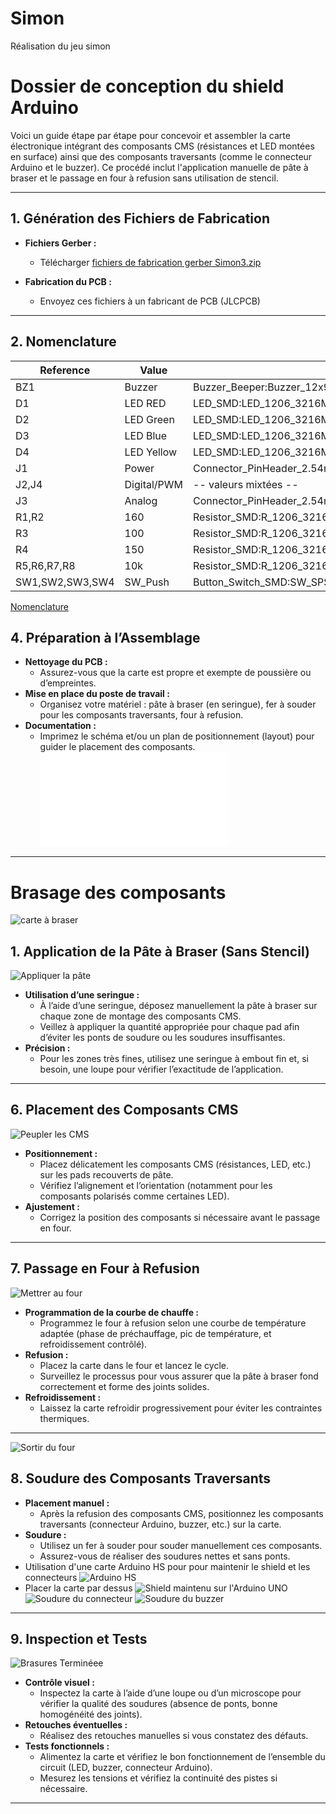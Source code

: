 # Simon
Réalisation du jeu simon 

# Dossier de conception du shield Arduino 


Voici un guide étape par étape pour concevoir et assembler la carte électronique intégrant des composants CMS (résistances et LED montées en surface) ainsi que des composants traversants (comme le connecteur Arduino et le buzzer). Ce procédé inclut l'application manuelle de pâte à braser et le passage en four à refusion sans utilisation de stencil.

---

## 1. Génération des Fichiers de Fabrication
- **Fichiers Gerber :**
  - Télécharger [fichiers de fabrication gerber Simon3.zip](hardware/kicad/simon3/production/simon3.zip)

- **Fabrication du PCB :**
  - Envoyez ces fichiers à un fabricant de PCB (JLCPCB)

---
## 2. Nomenclature 
| Reference         | Value        |  Footprint                                                  | Qty |
|-------------------|--------------|-------------------------------------------------------------|-----|
| BZ1               | Buzzer       | Buzzer_Beeper:Buzzer_12x9.5RM7.6                            | 1   |
| D1                | LED RED      | LED_SMD:LED_1206_3216Metric_Pad1.42x1.75mm_HandSolder       | 1   |
| D2                | LED Green    | LED_SMD:LED_1206_3216Metric_Pad1.42x1.75mm_HandSolder       | 1   |
| D3                | LED Blue     | LED_SMD:LED_1206_3216Metric_Pad1.42x1.75mm_HandSolder       | 1   |
| D4                | LED Yellow   | LED_SMD:LED_1206_3216Metric_Pad1.42x1.75mm_HandSolder       | 1   |
| J1                | Power        | Connector_PinHeader_2.54mm:PinHeader_1x08_P2.54mm_Vertical  | 1   |
| J2,J4             | Digital/PWM  | -- valeurs mixtées --                                       | 2   |
| J3                | Analog       | Connector_PinHeader_2.54mm:PinHeader_1x06_P2.54mm_Vertical  | 1   |
| R1,R2             | 160          | Resistor_SMD:R_1206_3216Metric                              | 2   |
| R3                | 100          | Resistor_SMD:R_1206_3216Metric                              | 1   |
| R4                | 150          | Resistor_SMD:R_1206_3216Metric                              | 1   |
| R5,R6,R7,R8       | 10k          | Resistor_SMD:R_1206_3216Metric                              | 4   |
| SW1,SW2,SW3,SW4   | SW_Push      | Button_Switch_SMD:SW_SPST_TL3342                            | 4   |

[Nomenclature](hardware/kicad/simon3/simon3.csv)

## 4. Préparation à l’Assemblage

- **Nettoyage du PCB :**
  - Assurez-vous que la carte est propre et exempte de poussière ou d’empreintes.
- **Mise en place du poste de travail :**
  - Organisez votre matériel : pâte à braser (en seringue), fer à souder pour les composants traversants, four à refusion.
- **Documentation :**
  - Imprimez le schéma et/ou un plan de positionnement (layout) pour guider le placement des composants.
![Implantation ](hardware/kicad/simon3/implantation.pdf)

---
# Brasage des composants
![carte à braser](images/etape1.jpg) 
## 1. Application de la Pâte à Braser (Sans Stencil)
![Appliquer la pâte](images/etape2.jpg) 

- **Utilisation d’une seringue :**
  - À l’aide d’une seringue, déposez manuellement la pâte à braser sur chaque zone de montage des composants CMS.
  - Veillez à appliquer la quantité appropriée pour chaque pad afin d’éviter les ponts de soudure ou les soudures insuffisantes.
- **Précision :**
  - Pour les zones très fines, utilisez une seringue à embout fin et, si besoin, une loupe pour vérifier l’exactitude de l’application.

---

## 6. Placement des Composants CMS
![Peupler les CMS](images/etape3.jpg)
- **Positionnement :**
  - Placez délicatement les composants CMS (résistances, LED, etc.) sur les pads recouverts de pâte.
  - Vérifiez l’alignement et l’orientation (notamment pour les composants polarisés comme certaines LED).
- **Ajustement :**
  - Corrigez la position des composants si nécessaire avant le passage en four.

---

## 7. Passage en Four à Refusion
![Mettrer au four](images/etape4.jpg)
- **Programmation de la courbe de chauffe :**
  - Programmez le four à refusion selon une courbe de température adaptée (phase de préchauffage, pic de température, et refroidissement contrôlé).
- **Refusion :**
  - Placez la carte dans le four et lancez le cycle.
  - Surveillez le processus pour vous assurer que la pâte à braser fond correctement et forme des joints solides.
- **Refroidissement :**
  - Laissez la carte refroidir progressivement pour éviter les contraintes thermiques.

---
![Sortir du four](images/etape5.jpg)

## 8. Soudure des Composants Traversants

- **Placement manuel :**
  - Après la refusion des composants CMS, positionnez les composants traversants (connecteur Arduino, buzzer, etc.) sur la carte.
- **Soudure :**
  - Utilisez un fer à souder pour souder manuellement ces composants.
  - Assurez-vous de réaliser des soudures nettes et sans ponts.
- Utilisation d'une carte Arduino HS pour pour maintenir le shield et les connecteurs 
![Arduino HS](images/etape6.jpg)
- Placer la carte par dessus 
![Shield maintenu sur l'Arduino UNO](images/etape7.jpg)
![Soudure du connecteur](images/etape8.jpg)
![Soudure du buzzer](images/etape8.jpg)


---

## 9. Inspection et Tests

![Brasures Terminéee](images/etape10.jpg)
- **Contrôle visuel :**
  - Inspectez la carte à l’aide d’une loupe ou d’un microscope pour vérifier la qualité des soudures (absence de ponts, bonne homogénéité des joints).
- **Retouches éventuelles :**
  - Réalisez des retouches manuelles si vous constatez des défauts.
- **Tests fonctionnels :**
  - Alimentez la carte et vérifiez le bon fonctionnement de l’ensemble du circuit (LED, buzzer, connecteur Arduino).
  - Mesurez les tensions et vérifiez la continuité des pistes si nécessaire.

---


